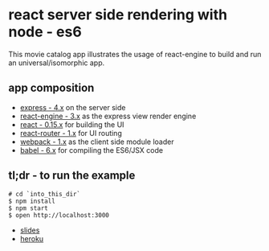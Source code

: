 react server side rendering with node - es6
===========================================

This movie catalog app illustrates the usage of react-engine to build and run an universal/isomorphic app.

app composition
---------------

-	[express - 4.x](https://github.com/strongloop/express) on the server side
-	[react-engine - 3.x](https://github.com/paypal/react-engine) as the express view render engine
-	[react - 0.15.x](https://github.com/facebook/react) for building the UI
-	[react-router - 1.x](https://github.com/rackt/react-router) for UI routing
-	[webpack - 1.x](https://github.com/webpack/webpack) as the client side module loader
-	[babel - 6.x](https://github.com/babel/babel) for compiling the ES6/JSX code

tl;dr - to run the example
--------------------------

```shell
# cd `into_this_dir`
$ npm install
$ npm start
$ open http://localhost:3000
```

-	[slides](https://slides.com/josedavidlombana/deck/live#/)
-	[heroku](http://reactmoviedb.herokuapp.com)
